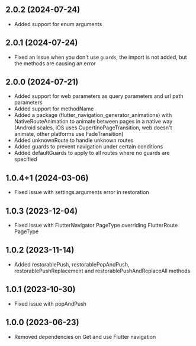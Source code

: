 ## 2.0.2 (2024-07-24)

- Added support for enum arguments

## 2.0.1 (2024-07-24)

- Fixed an issue when you don't use `guards`, the import is not added, but the methods are causing an error

## 2.0.0 (2024-07-21)

- Added support for web parameters as query parameters and url path parameters
- Added support for methodName
- Added a package (flutter_navigation_generator_animations) with NativeRouteAnimation to animate between pages in a native way (Android scales, iOS uses CupertinoPageTransition, web doesn't animate, other platforms use FadeTransition)
- Added unknownRoute to handle unknown routes
- Added guards to prevent navigation under certain conditions
- Added defaultGuards to apply to all routes where no guards are specified

## 1.0.4+1 (2024-03-06)

- Fixed issue with settings.arguments error in restoration

## 1.0.3 (2023-12-04)

- Fixed issue with FlutterNavigator PageType overriding FlutterRoute PageType

## 1.0.2 (2023-11-14)

- Added restorablePush, restorablePopAndPush, restorablePushReplacement and restorablePushAndReplaceAll methods

## 1.0.1 (2023-10-30)

- Fixed issue with popAndPush

## 1.0.0 (2023-06-23)

- Removed dependencies on Get and use Flutter navigation